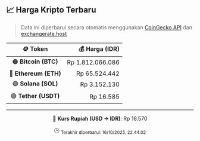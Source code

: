 

<!-- HARGA_KRIPTO -->
## 📈 Harga Kripto Terbaru

> Data ini diperbarui secara otomatis menggunakan [CoinGecko API](https://www.coingecko.com/) dan [exchangerate.host](https://exchangerate.host/)

<div align="center">

| 🪙 Token | 💰 Harga (IDR) |
|:------:|---------------:|
| 🟠 **Bitcoin (BTC)**   | Rp 1.812.066.086 |
| 🔵 **Ethereum (ETH)**  | Rp 65.524.442 |
| 🟣 **Solana (SOL)**    | Rp 3.152.130 |
| 🟢 **Tether (USDT)**   | Rp 16.585 |

---

💱 **Kurs Rupiah (USD → IDR)**: Rp 16.570

🕒 <sub>Terakhir diperbarui: 16/10/2025, 22.44.02</sub>

</div>
<!-- /HARGA_KRIPTO -->